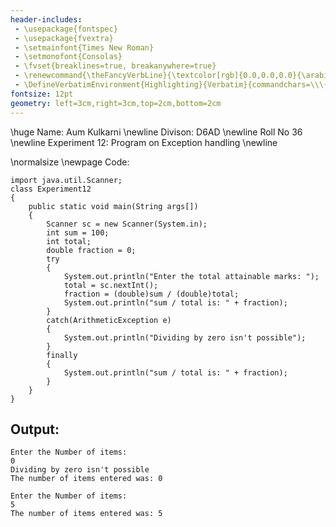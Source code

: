 ```yaml
---
header-includes:
 - \usepackage{fontspec}
 - \usepackage{fvextra}
 - \setmainfont{Times New Roman}
 - \setmonofont{Consolas}
 - \fvset{breaklines=true, breakanywhere=true}
 - \renewcommand{\theFancyVerbLine}{\textcolor[rgb]{0.0,0.0,0.0}{\arabic{FancyVerbLine}}}
 - \DefineVerbatimEnvironment{Highlighting}{Verbatim}{commandchars=\\\{\}, frame=leftline, numbersep=4pt, framesep=4pt}
fontsize: 12pt
geometry: left=3cm,right=3cm,top=2cm,bottom=2cm
---
```

\huge Name: Aum Kulkarni  \newline
Divison: D6AD  \newline
Roll No 36  \newline
Experiment 12: Program on Exception handling  \newline

\normalsize
\newpage
Code: 
```{.Java .numberLines}
import java.util.Scanner;
class Experiment12
{
	public static void main(String args[])
	{
		Scanner sc = new Scanner(System.in);
		int sum = 100;
		int total;
		double fraction = 0;
		try
		{
			System.out.println("Enter the total attainable marks: ");
			total = sc.nextInt();
			fraction = (double)sum / (double)total;
			System.out.println("sum / total is: " + fraction);
		}
		catch(ArithmeticException e)
		{
			System.out.println("Dividing by zero isn't possible");
		}
		finally
		{
			System.out.println("sum / total is: " + fraction);
		}
	}
}
```
## Output: 
```
Enter the Number of items: 
0
Dividing by zero isn't possible
The number of items entered was: 0
```
```
Enter the Number of items: 
5
The number of items entered was: 5
```